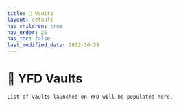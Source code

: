 ```yaml
---
title: 🏦 Vaults
layout: default
has_children: true
nav_order: 25
has_toc: false
last_modified_date: 2022-10-28
---
```


# 🏦 YFD Vaults

    List of vaults launched on YFD will be populated here.
